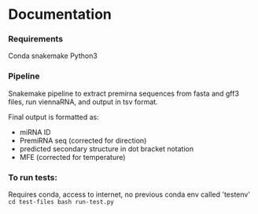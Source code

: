# Documentation
### Requirements
Conda
snakemake
Python3

### Pipeline
Snakemake pipeline to extract premirna sequences from fasta and gff3 files, run viennaRNA, and output in tsv format.

Final output is formatted as:
- miRNA ID
- PremiRNA seq (corrected for direction)
- predicted secondary structure in dot bracket notation
- MFE (corrected for temperature)


### To run tests:
Requires conda, access to internet, no previous conda env called 'testenv'
`
cd test-files
bash run-test.py
`